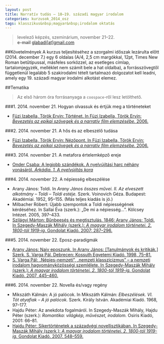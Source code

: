 ```yaml
---
layout: post
title: Narratív tudás – 18–19. századi magyar irodalom
categories: kurzusok_2014_osz
tags: klasszikus&nbsp;magyar&nbsp;irodalom oktatás
---
```


> levelező képzés, szeminárium, november 21–22.  
> **e-mail** [glabadi\[at\]gmail.com](mailto:glabadi@gmail.com)

##Követelmények
A kurzus teljesítéséhez a szorgalmi időszak lezárulta előtt (2014. december 7.) egy 6 oldalas (A/4, 2,5 cm margókkal, 12pt, Times New Roman betűtípussal, másfeles sorközzel, az esetleges címlap, tartalomjegyzék, melléklet nem számít bele a hat oldalba), a forrásszövegtől függetlenül legalább 5 szakirodalmi tételt tartalmazó dolgozatot kell leadni, amely egy 19. századi magyar irodalmi alkotást elemez.

##Tematika
> Az első három óra forrásanyaga a `coospace`-ről lesz letölthető.

###1. 2014. november 21. Hogyan olvassuk és értjük meg a történeteket
- [Füzi Izabella, Török Ervin: Történet. In Füzi Izabella, Török Ervin: *Bevezetés az epikai szövegek és a narratív film elemzésébe.* 2006.](http://mmi.elte.hu/szabadbolcseszet/mediatar/vir/tankonyv/tortenet/index.html)

###2. 2014. november 21. A hős és az elbeszélő tudása 
- [Füzi Izabella, Török Ervin: Nézőpont. In Füzi Izabella, Török Ervin: *Bevezetés az epikai szövegek és a narratív film elemzésébe.* 2006.](http://mmi.elte.hu/szabadbolcseszet/mediatar/vir/tankonyv/nezopont/index.html)

###3. 2014. november 21. A metafora értelemképző ereje
- [Onder Csaba: A legjobb szándékok. A nyelvújítási harc néhány vonásáról. *Árkádia. 1. A nyelvújítás kora*](http://www.arkadia.pte.hu/magyar/cikkek/a_legjobb_szandekok)

###4. 2014. november 22. A népiesség elbeszélése
- Arany János: Toldi. In *Arany János összes művei. II. Az elveszett alkotmány – Toldi – Toldi estéje.* Szerk. Voinovich Géza. Budapest: Akadémiai. 1952, 95–155. (Más teljes kiadás is jó.)
- Milbacher Róbert: Újabb szempontok a Toldi népiességének kérdéséhez. In Sallai Éva (szerk.): „De mi a népiesség...”. Kölcsey Intézet. 2005, 397–433.
- [Szilágyi Márton: Bűnbeesés és megtisztulás. 1846: Arany János: Toldi. In Szegedy-Maszák Mihály (szerk.): *A magyar irodalom történetei. 2. 1800-tól 1919-ig.* Gondolat Kiadó. 2007: 287–296.](http://villanyspenot.hu/?p=szoveg&n=12237)


###5. 2014. november 22. Eposz-paradigmák
- [Arany János: Naiv eposzunk. In Arany János: [Tanulmányok és kritikák.] Szerk. S. Varga Pál. Debrecen: Kossuth Egyetemi Kiadó. 1998, 75–81.](http://syrena.elte.hu/og/historia/Naiv.pdf)
- [S. Varga Pál: „Népies-nemzeti”, „nemzeti klasszicizmus” – a nemzeti irodalom hagyományközösségi szemlélete. In Szegedy-Maszák Mihály (szerk.): *A magyar irodalom történetei. 2. 1800-tól 1919-ig.* Gondolat Kiadó. 2007, 445–460.](http://villanyspenot.hu/?p=szoveg&n=12241)

###6. 2014. november 22. Novella és/vagy regény
- Mikszáth Kálmán: A jó palócok. In Mikszáth Kálmán: *Elbeszélések. VI. Tót atyafiak – A jó palócok.* Szerk. Király István. Akadémiai Kiadó. 1968, 97–177.
- Hajdu Péter: Az anekdota fogalmáról. In Szegedy-Maszák Mihály, Hajdu Péter (szerk.): *Romantika: világkép, művészet, irodalom.* Osiris Kiadó, 2001: 66–81.
- [Hajdu Péter: Sikertörténetek a századvégi novellisztikában. In Szegedy-Maszák Mihály (szerk.): *A magyar irodalom történetei. 2. 1800-tól 1919-ig.* Gondolat Kiadó. 2007. 548–559.](http://villanyspenot.hu/?p=szoveg&n=12283)



